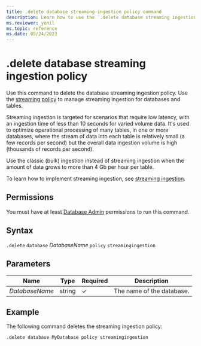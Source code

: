 ```yaml
---
title: .delete database streaming ingestion policy command
description: Learn how to use the `.delete database streaming ingestion policy` command to delete the database streaming ingestion policy.
ms.reviewer: yonil
ms.topic: reference
ms.date: 05/24/2023
---
```

# .delete database streaming ingestion policy

Use this command to delete the database streaming ingestion policy. Use the [streaming policy](../management/streamingingestionpolicy.md) to manage streaming ingestion for databases and tables.  

Streaming ingestion is targeted for scenarios that require low latency, with an ingestion time of less than 10 seconds for varied volume data. It's used to optimize operational processing of many tables, in one or more databases, where the stream of data into each table is relatively small (a few records per second) but the overall data ingestion volume is high (thousands of records per second).

Use the classic (bulk) ingestion instead of streaming ingestion when the amount of data grows to more than 4 Gb per hour per table. 

To learn how to implement streaming ingestion, see [streaming ingestion](../../ingest-data-streaming.md).

## Permissions

You must have at least [Database Admin](access-control/role-based-access-control.md) permissions to run this command.

## Syntax

`.delete` `database` *DatabaseName* `policy` `streamingingestion`

## Parameters

|Name|Type|Required|Description|
|--|--|--|--|
|*DatabaseName*|string|&check;|The name of the database.|

## Example

The following command deletes the streaming ingestion policy:

```kusto
.delete database MyDatabase policy streamingingestion 
```
